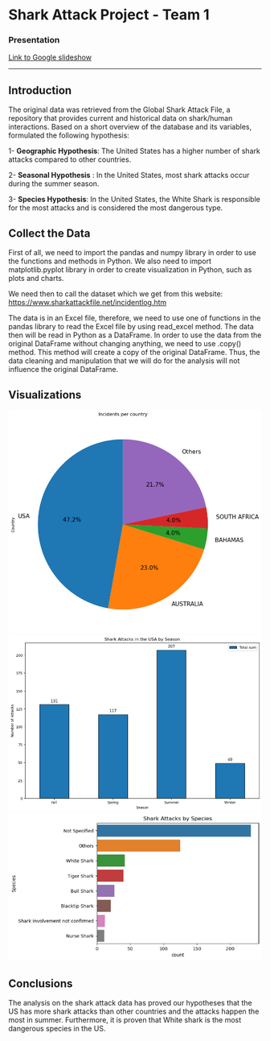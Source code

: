 # Shark Attack Project - Team 1

### Presentation

[Link to Google slideshow](https://docs.google.com/presentation/d/1eZ5r_cNE_Yd3IT_d6c1fR7CATcM_BcEJu_etBod41iE/edit#slide=id.g2e9c3044cba_0_27)

-------

## Introduction
The original data was retrieved from the Global Shark Attack File, a repository that provides current and historical data on shark/human interactions. Based on a short overview of the database and its variables, formulated the following hypothesis:

1- **Geographic Hypothesis**: The United States has a higher number of shark attacks compared to other countries.

2- **Seasonal Hypothesis** : In the United States, most shark attacks occur during the summer season.

3- **Species Hypothesis**: In the United States, the White Shark is responsible for the most attacks and is considered the most dangerous type.



## Collect the Data

First of all, we need to import the pandas and numpy library in order to use the functions and methods in Python. We also need to import matplotlib.pyplot library in order to create visualization in Python, such as plots and charts. 

We need then to call the dataset which we get from this website: 
https://www.sharkattackfile.net/incidentlog.htm

The data is in an Excel file, therefore, we need to use one of functions in the pandas library to read the Excel file by using read_excel method. The data then will be read in Python as a DataFrame.
In order to use the data from the original DataFrame without changing anything, we need to use .copy() method. This method will create a copy of the original DataFrame. Thus, the data cleaning and manipulation that we will do for the analysis will not influence the original DataFrame. 


## Visualizations

![Incidents per country](/charts/incidents_per_country.png?raw=true "Incidents per country")
![Attacks per season](/charts/attacks_per_season.png?raw=true "Incidents per season")
![Attacks per species](/charts/attacks_per_species.png?raw=true "Incidents per species")


## Conclusions

The analysis on the shark attack data has proved our hypotheses that the US has more shark attacks than other countries and the attacks happen the most in summer. Furthermore, it is proven that White shark is the most dangerous species in the US.
